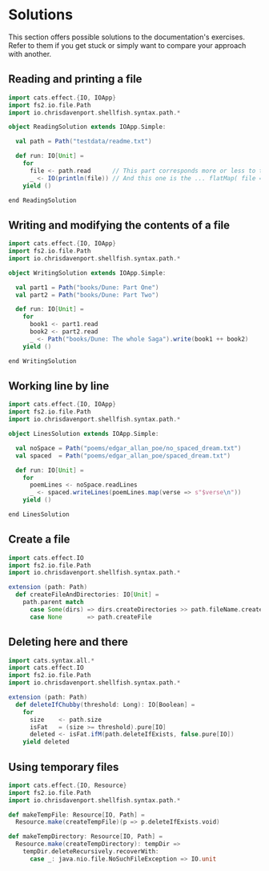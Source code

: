 # Solutions 

This section offers possible solutions to the documentation's exercises. Refer to them if you get stuck or simply want to compare your approach with another.

## Reading and printing a file

```scala mdoc:compile-only
import cats.effect.{IO, IOApp}
import fs2.io.file.Path
import io.chrisdavenport.shellfish.syntax.path.*

object ReadingSolution extends IOApp.Simple:

  val path = Path("testdata/readme.txt")

  def run: IO[Unit] =
    for
      file <- path.read      // This part corresponds more or less to the path.read.flatMap ( ... )
      _ <- IO(println(file)) // And this one is the ... flatMap( file => IO(println(file) )
    yield ()

end ReadingSolution
```


## Writing and modifying the contents of a file

```scala mdoc:compile-only
import cats.effect.{IO, IOApp}
import fs2.io.file.Path
import io.chrisdavenport.shellfish.syntax.path.*

object WritingSolution extends IOApp.Simple:

  val part1 = Path("books/Dune: Part One")
  val part2 = Path("books/Dune: Part Two")

  def run: IO[Unit] =
    for
      book1 <- part1.read
      book2 <- part2.read
      _ <- Path("books/Dune: The whole Saga").write(book1 ++ book2)
    yield ()

end WritingSolution
```

## Working line by line

```scala mdoc:compile-only
import cats.effect.{IO, IOApp}
import fs2.io.file.Path
import io.chrisdavenport.shellfish.syntax.path.*

object LinesSolution extends IOApp.Simple:

  val noSpace = Path("poems/edgar_allan_poe/no_spaced_dream.txt")
  val spaced  = Path("poems/edgar_allan_poe/spaced_dream.txt")

  def run: IO[Unit] =
    for
      poemLines <- noSpace.readLines
      _ <- spaced.writeLines(poemLines.map(verse => s"$verse\n"))
    yield ()

end LinesSolution
```


## Create a file

```scala mdoc:compile-only
import cats.effect.IO
import fs2.io.file.Path
import io.chrisdavenport.shellfish.syntax.path.*

extension (path: Path) 
  def createFileAndDirectories: IO[Unit] = 
    path.parent match
      case Some(dirs) => dirs.createDirectories >> path.fileName.createFile
      case None       => path.createFile
```


## Deleting here and there

```scala mdoc:compile-only
import cats.syntax.all.*
import cats.effect.IO
import fs2.io.file.Path
import io.chrisdavenport.shellfish.syntax.path.*

extension (path: Path) 
  def deleteIfChubby(threshold: Long): IO[Boolean] = 
    for
      size    <- path.size
      isFat   = (size >= threshold).pure[IO]
      deleted <- isFat.ifM(path.deleteIfExists, false.pure[IO])
    yield deleted
```

## Using temporary files

```scala mdoc:compile-only
import cats.effect.{IO, Resource}
import fs2.io.file.Path
import io.chrisdavenport.shellfish.syntax.path.*

def makeTempFile: Resource[IO, Path] = 
  Resource.make(createTempFile)(p => p.deleteIfExists.void)

def makeTempDirectory: Resource[IO, Path] = 
  Resource.make(createTempDirectory): tempDir =>
    tempDir.deleteRecursively.recoverWith:
      case _: java.nio.file.NoSuchFileException => IO.unit

```